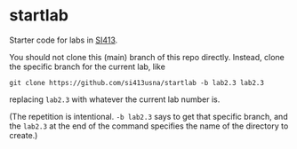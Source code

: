 # startlab

Starter code for labs in [SI413](https://roche.work/si413/).

You should not clone this (main) branch of this repo directly.
Instead, clone the specific branch for the current lab, like

    git clone https://github.com/si413usna/startlab -b lab2.3 lab2.3

replacing `lab2.3` with whatever the current lab number is.

(The repetition is intentional. `-b lab2.3` says to get that specific
branch, and the `lab2.3` at the end of the command specifies the name
of the directory to create.)
